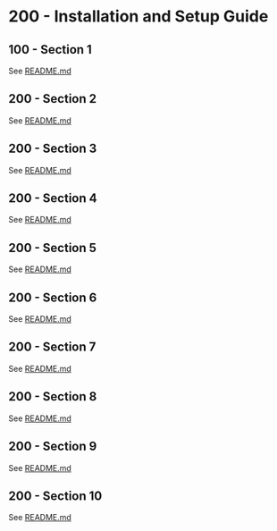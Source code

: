# 200 - Installation and Setup Guide

## 100 - Section 1

See [README.md](./100/README.md)

## 200 - Section 2

See [README.md](./200/README.md)

## 200 - Section 3

See [README.md](./300/README.md)

## 200 - Section 4

See [README.md](./400/README.md)

## 200 - Section 5

See [README.md](./500/README.md)

## 200 - Section 6

See [README.md](./600/README.md)

## 200 - Section 7

See [README.md](./700/README.md)

## 200 - Section 8

See [README.md](./800/README.md)

## 200 - Section 9

See [README.md](./900/README.md)

## 200 - Section 10

See [README.md](./1000/README.md)
